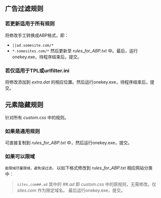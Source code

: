 ## 广告过滤规则 ##
### 若更新适用于所有规则 ###
将修改手工转换成ABP格式，即：
  * `||ad.somesite.com/*`
  * `*.somesites.com/*`
然后更新至 _rules\_for\_ABP.txt_ 中。最后，运行onekey.exe，待程序结束后，提交。
### 若仅适用于TPL或urlfilter.ini ###
将修改添加到 _extra.dat_ 的相应位置。然后运行onekey.exe，待程序结束后，提交。



## 元素隐藏规则 ##
针对所有 _custom.css_ 中的规则。
### 如果是通用规则 ###
可直接复制到 _rules\_for\_ABP.txt_ 中，然后运行onekey.exe，提交。
### 如果可以限域 ###
`能限域尽量限域，避免误过滤。`
以如下格式修改到 _rules\_for\_ABP.txt_ 相应网站分类中：
> `sites.com##.ad`
其中的 _##.ad_ 即 _custom.css_ 中的原规则，无需修改。仅 _sites.com_ 作为限定域名。
最后运行onekey.exe，提交。